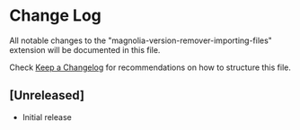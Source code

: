 # Change Log

All notable changes to the "magnolia-version-remover-importing-files" extension will be documented in this file.

Check [Keep a Changelog](http://keepachangelog.com/) for recommendations on how to structure this file.

## [Unreleased]

- Initial release